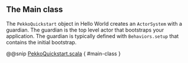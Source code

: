 ## The Main class
 
The `PekkoQuickstart` object in Hello World creates an `ActorSystem` with a guardian. 
The guardian is the top level actor that bootstraps your application. The guardian
is typically defined with `Behaviors.setup` that contains the initial bootstrap.
 
@@snip [PekkoQuickstart.scala](/src/main/g8/src/main/scala/$package$/PekkoQuickstart.scala) { #main-class }
 
